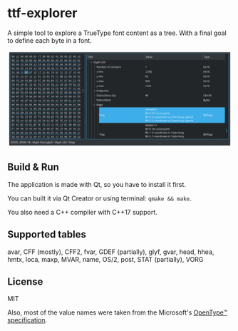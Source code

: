 # ttf-explorer

A simple tool to explore a TrueType font content as a tree.
With a final goal to define each byte in a font.

![](.github/screenshot.png)

## Build & Run

The application is made with Qt, so you have to install it first.

You can built it via Qt Creator or using terminal: `qmake && make`.

You also need a C++ compiler with C++17 support.

## Supported tables

avar,
CFF (mostly),
CFF2,
fvar,
GDEF (partially),
glyf,
gvar,
head,
hhea,
hmtx,
loca,
maxp,
MVAR,
name,
OS/2,
post,
STAT (partially),
VORG

## License

MIT

Also, most of the value names were taken from the Microsoft's
[OpenType™ specification](https://docs.microsoft.com/en-us/typography/opentype/spec/).
